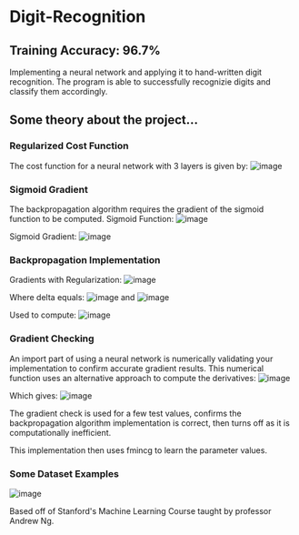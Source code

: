 # Digit-Recognition

## Training Accuracy: 96.7%

Implementing a neural network and applying it to hand-written digit recognition. 
The program is able to successfully recognizie digits and classify them accordingly. 

## Some theory about the project...

### Regularized Cost Function
The cost function for a neural network with 3 layers is given by:
![image](https://user-images.githubusercontent.com/41659296/53733136-055f1780-3e4e-11e9-9859-11ecc124bd26.png)

### Sigmoid Gradient
The backpropagation algorithm requires the gradient of the sigmoid function to be computed.
Sigmoid Function:
![image](https://user-images.githubusercontent.com/41659296/53733209-5111c100-3e4e-11e9-872b-da9b87d5c9d2.png)

Sigmoid Gradient:
![image](https://user-images.githubusercontent.com/41659296/53733231-61c23700-3e4e-11e9-9dd1-bc44b8a81eb2.png)

### Backpropagation Implementation
Gradients with Regularization:
![image](https://user-images.githubusercontent.com/41659296/53733447-03e21f00-3e4f-11e9-920c-d1bae40660ff.png)

Where delta equals:
![image](https://user-images.githubusercontent.com/41659296/53733500-283dfb80-3e4f-11e9-8cd3-9bf1825f2e1e.png)
and
![image](https://user-images.githubusercontent.com/41659296/53733537-4572ca00-3e4f-11e9-9459-3ff30cf047d1.png)

Used to compute:
![image](https://user-images.githubusercontent.com/41659296/53733574-60ddd500-3e4f-11e9-85ff-779fc46d6aa1.png)

### Gradient Checking
An import part of using a neural network is numerically validating your implementation to confirm accurate gradient results.
This numerical function uses an alternative approach to compute the derivatives:
![image](https://user-images.githubusercontent.com/41659296/53733706-d649a580-3e4f-11e9-9d82-84c4ce080f63.png)

Which gives:
![image](https://user-images.githubusercontent.com/41659296/53733717-dfd30d80-3e4f-11e9-8751-4d6449888adb.png)

The gradient check is used for a few test values, confirms the backpropagation algorithm implementation is correct, then turns off as it is computationally inefficient.

This implementation then uses fmincg to learn the parameter values.

### Some Dataset Examples
![image](https://user-images.githubusercontent.com/41659296/53734176-283efb00-3e51-11e9-9057-5cb5d236b382.png)



Based off of Stanford's Machine Learning Course taught by professor Andrew Ng.
